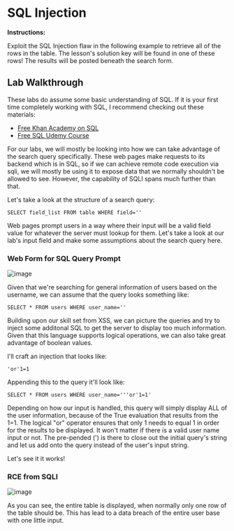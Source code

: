 # SQL Injection

**Instructions:**

Exploit the SQL Injection flaw in the following example to retrieve all of the rows in the table. The lesson's solution key will be found in one of these rows! The results will be posted beneath the search form.

## Lab Walkthrough

These labs do assume some basic understanding of SQL. If it is your first time completely working with SQL, I recommend checking out these materials:
* [Free Khan Academy on SQL]
* [Free SQL Udemy Course]

For our labs, we will mostly be looking into how we can take advantage of the search query specifically. These web pages make requests to its backend which is in SQL, so if we can achieve remote code execution via sqli, we will mostly be using it to expose data that we normally shouldn't be allowed to see. However, the capability of SQLI spans much further than that.

Let's take a look at the structure of a search query:
```MySQL
SELECT field_list FROM table WHERE field=''
```

Web pages prompt users in a way where their input will be a valid field value for whatever the server must lookup for them. Let's take a look at our lab's input field and make some assumptions about the search query here.

### Web Form for SQL Query Prompt
![image](https://user-images.githubusercontent.com/66766340/147068745-e4272513-0e82-4255-9371-1dc752edde3c.png)

Given that we're searching for general information of users based on the username, we can assume that the query looks something like:
```MySQL
SELECT * FROM users WHERE user_name=''
```

Building upon our skill set from XSS, we can picture the queries and try to inject some additonal SQL to get the server to display too much information. Given that this language supports logical operations, we can also take great advantage of boolean values.

I'll craft an injection that looks like:
```MySQL
'or'1=1
```

Appending this to the query it'll look like:
```MySQL
SELECT * FROM users WHERE user_name='''or'1=1'
```

Depending on how our input is handled, this query will simply display ALL of the user information, because of the True evaluation that results from the 1=1. The logical "or" operator ensures that only 1 needs to equal 1 in order for the results to be displayed. It won't matter if there is a valid user name input or not. The pre-pended (') is there to close out the initial query's string and let us add onto the query instead of the user's input string.

Let's see it it works!

### RCE from SQLI
![image](https://user-images.githubusercontent.com/66766340/147070269-2233209e-113a-4a57-b9fa-53d215c025d0.png)

As you can see, the entire table is displayed, when normally only one row of the table should be. This has lead to a data breach of the entire user base with one little input.

[Free Khan Academy on SQL]: https://www.khanacademy.org/computing/computer-programming/sql
[Free SQL Udemy Course]: https://www.udemy.com/course/introduction-to-databases-and-sql-querying/

